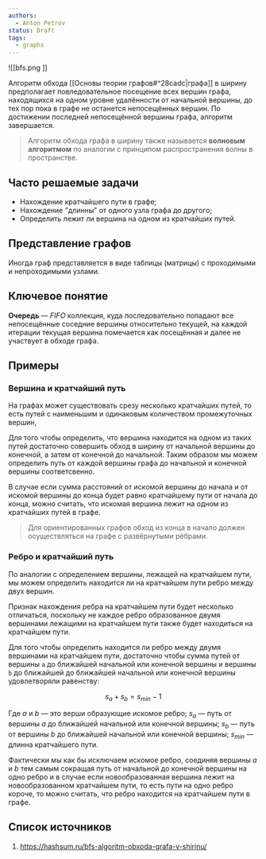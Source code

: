 ```yaml
---
authors:
  - Anton Petrov
status: Draft
tags:
  - graphs
---
```


![[bfs.png ]]

Алгоритм обхода [[Основы теории графов#^28cadc|графа]] в ширину предполагает повледовательное посещение всех  вершин графа, находящихся на одном уровне удалённости от начальной вершины, до тех пор пока в графе не останется непосещённых вершин. По достижении последней непосещённой вершины графа, алгоритм завершается.

> Алгоритм обхода графа в ширину также называется **волновым алгоритмом** по аналогии с принципом распространения волны в пространстве.

## Часто решаемые задачи 

- Нахождение кратчайшего пути в графе;
- Нахождение "длинны" от одного узла графа до другого;
- Определить лежит ли вершина на одном из кратчайших путей.

## Представление графов

Иногда граф представляется в виде таблицы (матрицы) с проходимыми и непроходимыми узлами.

## Ключевое понятие

**Очередь** — *FIFO* коллекция, куда последовательно попадают все непосещённые соседние вершины относительно текущей, на каждой итерации текущая вершина помечается как посещённая и далее не участвует в обходе графа.

## Примеры

### Вершина и кратчайший путь

На графах может существовать срезу несколько кратчайших путей, то есть путей с наименьшим и одинаковым количеством промежуточных вершин,

Для того чтобы определить, что вершина находится на одном из таких путей достаточно совершить обход в ширину от начальной вершины до конечной, а затем от конечной до начальной. Таким образом мы можем определить путь от каждой вершины графа до начальной и конечной вершины соответсвенно. 

В случае если сумма расстояний от искомой вершины до начала и от искомой вершины до конца будет равно кратчайшему пути от начала до конца, можно считать, что искомая вершина лежит на одном из кратчайших путей в графе.

> Для ориентированных графов обход из конца в начало должен осуществляться на графе с развёрнутыми рёбрами.

### Ребро и кратчайший путь

По аналогии с определением вершины, лежащей на кратчайшем пути, мы можем определить находится ли на кратчайшем пути ребро между двух вершин.

Признак нахождения ребра на кратчайшем пути будет несколько отличаться, поскольку не каждое ребро образованное двумя вершинами лежащими на кратчайшем пути также будет находиться на кратчайшем пути.

Для того чтобы определить находится ли ребро между двумя вершинами на кратчайшем пути, достаточно чтобы сумма путей от вершины `a` до ближайшей начальной или конечной вершины и вершины `b` до ближайшей до ближайшей начальной или конечной вершины удовлетворяли равенству:

$$
s_{a} + s_{b} = s_{min} - 1
$$

Где $a$ и $b$ — это верши образующие искомое ребро;
      $s_a$ — путь от вершины $a$ до ближайшей начальной или конечной вершины;
      $s_{b}$ — путь от вершины $b$ до ближайшей начальной или конечной вершины;
      $s_{min}$ — длинна кратчайшего пути.

 Фактически мы как бы исключаем искомое ребро, соединяя вершины $a$ и $b$ тем самым сокращая путь от начальной до конечной вершины на одно ребро и в случае если новообразованная вершина лежит на новообразованном кратчайшем пути, то есть пути на одно ребро короче, то можно считать, что ребро находится на кратчайшем пути в графе.
      
## Список источников 

1.  https://hashsum.ru/bfs-algoritm-obxoda-grafa-v-shirinu/